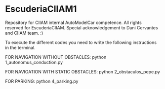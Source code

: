 # EscuderiaCIIAM1
Repository for CIIAM internal AutoModelCar competence. All rights reserved for EscuderiaCIIAM. Special acknowledgement to Dani Cervantes and CIIAM team. :) 

To execute the different codes you need to write the following instructions in the terminal.

FOR NAVIGATION WITHOUT OBSTACLES:
python 1_autonomus_conduction.py

FOR NAVIGATION WITH STATIC OBSTACLES:
python 2_obstaculos_pepe.py

FOR PARKING:
python 4_parking.py
